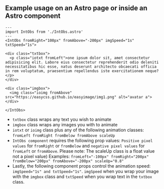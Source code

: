 ## Example usage on an Astro page or inside an Astro component

```
---
import IntObs from './IntObs.astro'
---
<IntObs fromRight="100px" fromAbove="-200px" imgSpeed="1s" txtSpeed="1s">
    
<div class="txtbox">
  <p class="iotxt fromLeft">one ipsum dolor sit, amet consectetur adipisicing elit. Labore eius consectetur reprehenderit odio deleniti necessitatibus hic esse, natus deserunt architecto obcaecati officia in rem voluptatum, praesentium repellendus iste exercitationem neque?</p>
</div>
  
<div class="imgbox">
  <img class="ioimg fromAbove" src="https://easycss.github.io/easyimage/img1.png" alt="avatar a">
</div>

</IntObs>
```

- `txtbox` class wraps any text you wish to animate
- `imgbox` class wraps any images you with to animate
- `iotxt` or `ioimg` class plus any of the following animation classes: 
`fromLeft fromRight fromBelow fromAbove scaleUp`
- `IntObs component` requires the following prop values: `Positive pixel values` for `fromRight` or `fromBelow` and `negative pixel values` for `fromLeft` or `fromAbove`. Please note: The scaleUp class is a float value not a pixel value) Examples: `fromLeft="-100px" fromRight="200px" fromBelow="200px" fromAbove="-200px" scaleUp="0.8"` 
- Lastly, the following component props control the animation speed: `imgSpeed="1s" and txtSpeed="1s"`. `imgSpeed` when you wrap your image with the `imgbox` class and `txtSpeed` when you wrap text in the `txtbox` class.
